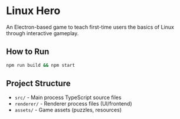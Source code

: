 # Linux Hero

An Electron-based game to teach first-time users the basics of Linux through interactive gameplay.

## How to Run

   ```bash
   npm run build && npm start
   ```

## Project Structure

- `src/` - Main process TypeScript source files
- `renderer/` - Renderer process files (UI/frontend)
- `assets/` - Game assets (puzzles, resources)
